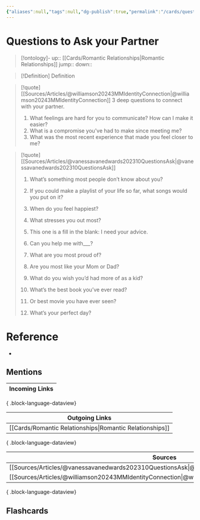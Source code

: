 ```yaml
---
{"aliases":null,"tags":null,"dg-publish":true,"permalink":"/cards/questions-to-ask-your-partner/","dgPassFrontmatter":true}
---
```


# Questions to Ask your Partner

> [!ontology]-
> up:: [[Cards/Romantic Relationships\|Romantic Relationships]]
> jump:: 
> down:: 

> [!Definition] Definition
> 

> [!quote] [[Sources/Articles/@williamson20243MMIdentityConnection\|@williamson20243MMIdentityConnection]]
> 3 deep questions to connect with your partner.  
> 1. What feelings are hard for you to communicate? How can I make it  easier?
> 2. What is a compromise you've had to make since meeting me?  
> 3. What was the most recent experience that made you feel closer to  me?

> [!quote] [[Sources/Articles/@vanessavanedwards202310QuestionsAsk\|@vanessavanedwards202310QuestionsAsk]]
> 1. What’s something most people don’t know about you?
> 2. If you could make a playlist of your life so far, what songs would you put on it?
> 
> 3. When do you feel happiest?
> 4. What stresses you out most?
> 5. This one is a fill in the blank: I need your advice.
> 
> 6. Can you help me with___?
> 7. What are you most proud of?
> 8. Are you most like your Mom or Dad?
> 9. What do you wish you’d had more of as a kid?
> 
> 10. What’s the best book you’ve ever read?
> 
> 11. Or best movie you have ever seen?
> 12. What’s your perfect day?

# Reference
- 

## Mentions

| Incoming Links |
| -------------- |

{ .block-language-dataview}

| Outgoing Links                                              |
| ----------------------------------------------------------- |
| [[Cards/Romantic Relationships\|Romantic Relationships]] |

{ .block-language-dataview}

| Sources                                                                                            |
| -------------------------------------------------------------------------------------------------- |
| [[Sources/Articles/@vanessavanedwards202310QuestionsAsk\|@vanessavanedwards202310QuestionsAsk]] |
| [[Sources/Articles/@williamson20243MMIdentityConnection\|@williamson20243MMIdentityConnection]] |

{ .block-language-dataview}

## Flashcards 

